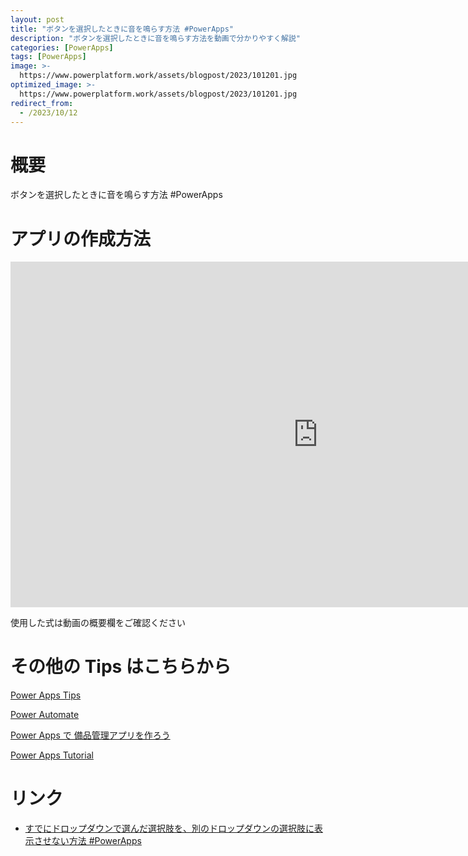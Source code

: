 ```yaml
---
layout: post
title: "ボタンを選択したときに音を鳴らす方法 #PowerApps"
description: "ボタンを選択したときに音を鳴らす方法を動画で分かりやすく解説"
categories: [PowerApps]
tags: [PowerApps]
image: >-
  https://www.powerplatform.work/assets/blogpost/2023/101201.jpg
optimized_image: >-
  https://www.powerplatform.work/assets/blogpost/2023/101201.jpg
redirect_from:
  - /2023/10/12
---
```



#  概要

ボタンを選択したときに音を鳴らす方法 #PowerApps


# アプリの作成方法

<iframe width="983" height="553" src="https://www.youtube.com/embed/9WDMYuN5Ya0" title="YouTube video player" frameborder="0" allow="accelerometer; autoplay; clipboard-write; encrypted-media; gyroscope; picture-in-picture" allowfullscreen></iframe>


使用した式は動画の概要欄をご確認ください


# その他の Tips はこちらから

[Power Apps Tips](https://www.youtube.com/watch?v=VrAQf3JQ7yM&list=PLVhFi1fb3DqakSLVMn22DDcySXh9jtzi- )


[Power Automate](https://www.youtube.com/watch?v=-YnJYT0ASEM&list=PLVhFi1fb3Dqbzic6GieqnLFgD3aTj-eHA)


[Power Apps で 備品管理アプリを作ろう](https://www.youtube.com/playlist?list=PLVhFi1fb3DqZM3HKb8Hea6XEL96990Fyn)


[Power Apps Tutorial](https://www.youtube.com/playlist?list=PLVhFi1fb3DqalxpL974VvAJvV4iWoSbe_)


# リンク


- [すでにドロップダウンで選んだ選択肢を、別のドロップダウンの選択肢に表示させない方法 #PowerApps](https://www.youtube.com/watch?v=XL1rzPCMnXI)

